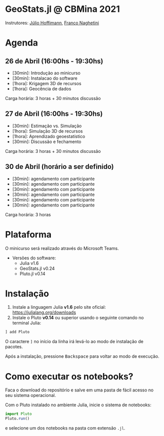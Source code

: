 # GeoStats.jl @ CBMina 2021

Instrutores: [Júlio Hoffimann](https://github.com/juliohm), [Franco Naghetini](https://github.com/fnaghetini)

# Agenda

## 26 de Abril (16:00hs - 19:30hs)
- [30min]: Introdução ao minicurso
- [30min]: Instalacao do software
- [1hora]: Krigagem 3D de recursos
- [1hora]: Geocência de dados

Carga horária: 3 horas + 30 minutos discussão

## 27 de Abril (16:00hs - 19:30hs)
- [30min]: Estimação vs. Simulação
- [1hora]: Simulação 3D de recursos
- [1hora]: Aprendizado geoestatístico
- [30min]: Discussão e fechamento

Carga horária: 3 horas + 30 minutos discussão

## 30 de Abril (horário a ser definido)
- [30min]: agendamento com participante
- [30min]: agendamento com participante
- [30min]: agendamento com participante
- [30min]: agendamento com participante
- [30min]: agendamento com participante
- [30min]: agendamento com participante

Carga horária: 3 horas

# Plataforma

O minicurso será realizado através do Microsoft Teams.

- Versões do software:
  - Julia v1.6
  - GeoStats.jl v0.24
  - Pluto.jl v0.14

# Instalação

1. Instale a linguagem Julia **v1.6** pelo site oficial: https://julialang.org/downloads
2. Instale o Pluto **v0.14** ou superior usando o seguinte comando no terminal Julia:

```julia
] add Pluto
```

O caractere `]` no início da linha irá levá-lo ao modo
de instalação de pacotes.

Após a instalação, pressione <kbd>Backspace</kbd> para
voltar ao modo de execução.

# Como executar os notebooks?

Faca o download do repositório e salve em uma pasta
de fácil acesso no seu sistema operacional.

Com o Pluto instalado no ambiente Julia, inicie o
sistema de notebooks:

```julia
import Pluto
Pluto.run()
```

e selecione um dos notebooks na pasta com extensão `.jl`.
